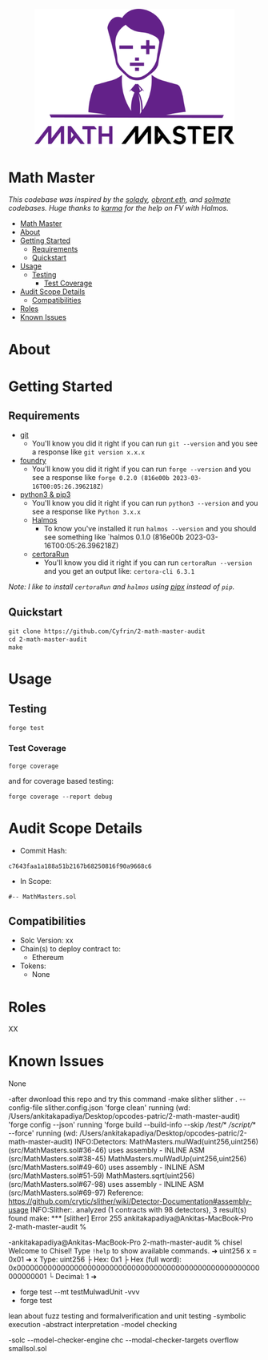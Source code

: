 <p align="center">
<img src="./images/math-master.png" width="400" alt="math-master">
<br/>

# Math Master

*This codebase was inspired by the [solady](https://github.com/Vectorized/solady), [obront.eth](https://twitter.com/zachobront), and [solmate](https://github.com/transmissions11/solmate) codebases. Huge thanks to [karma](https://twitter.com/0xkarmacoma) for the help on FV with Halmos.*

- [Math Master](#math-master)
- [About](#about)
- [Getting Started](#getting-started)
  - [Requirements](#requirements)
  - [Quickstart](#quickstart)
- [Usage](#usage)
  - [Testing](#testing)
    - [Test Coverage](#test-coverage)
- [Audit Scope Details](#audit-scope-details)
  - [Compatibilities](#compatibilities)
- [Roles](#roles)
- [Known Issues](#known-issues)

# About

# Getting Started

## Requirements

- [git](https://git-scm.com/book/en/v2/Getting-Started-Installing-Git)
  - You'll know you did it right if you can run `git --version` and you see a response like `git version x.x.x`
- [foundry](https://getfoundry.sh/)
  - You'll know you did it right if you can run `forge --version` and you see a response like `forge 0.2.0 (816e00b 2023-03-16T00:05:26.396218Z)`
- [python3 & pip3](https://www.python.org/downloads/)
  - You'll know you did it right if you can run `python3 --version` and you see a response like `Python 3.x.x`
  - [Halmos](https://github.com/a16z/halmos)
    - To know you've installed it run `halmos --version` and you should see something like `halmos 0.1.0 (816e00b 2023-03-16T00:05:26.396218Z)
  - [certoraRun](https://docs.certora.com/en/latest/docs/user-guide/getting-started/install.html)
    - You'll know you did it right if you can run `certoraRun --version` and you get an output like: `certora-cli 6.3.1`

*Note: I like to install `certoraRun` and `halmos` using [pipx](https://github.com/pypa/pipx) instead of `pip`.*

## Quickstart

```
git clone https://github.com/Cyfrin/2-math-master-audit
cd 2-math-master-audit
make
```

# Usage

## Testing

```
forge test
```

### Test Coverage

```
forge coverage
```

and for coverage based testing:

```
forge coverage --report debug
```

# Audit Scope Details

- Commit Hash: 
```
c7643faa1a188a51b2167b68250816f90a9668c6
```

- In Scope:
```
#-- MathMasters.sol
```

## Compatibilities

- Solc Version: xx
- Chain(s) to deploy contract to: 
  - Ethereum
- Tokens:
  - None

# Roles

XX

# Known Issues

None



-after dwonload this repo and try this command
-make slither   slither . --config-file slither.config.json 
'forge clean' running (wd: /Users/ankitakapadiya/Desktop/opcodes-patric/2-math-master-audit)
'forge config --json' running
'forge build --build-info --skip */test/** */script/** --force' running (wd: /Users/ankitakapadiya/Desktop/opcodes-patric/2-math-master-audit)
INFO:Detectors:
MathMasters.mulWad(uint256,uint256) (src/MathMasters.sol#36-46) uses assembly
        - INLINE ASM (src/MathMasters.sol#38-45)
MathMasters.mulWadUp(uint256,uint256) (src/MathMasters.sol#49-60) uses assembly
        - INLINE ASM (src/MathMasters.sol#51-59)
MathMasters.sqrt(uint256) (src/MathMasters.sol#67-98) uses assembly
        - INLINE ASM (src/MathMasters.sol#69-97)
Reference: https://github.com/crytic/slither/wiki/Detector-Documentation#assembly-usage
INFO:Slither:. analyzed (1 contracts with 98 detectors), 3 result(s) found
make: *** [slither] Error 255
ankitakapadiya@Ankitas-MacBook-Pro 2-math-master-audit % 

-ankitakapadiya@Ankitas-MacBook-Pro 2-math-master-audit % chisel
Welcome to Chisel! Type `!help` to show available commands.
➜ uint256 x = 0x01
➜ x
Type: uint256
├ Hex: 0x1
├ Hex (full word): 0x0000000000000000000000000000000000000000000000000000000000000001
└ Decimal: 1
➜ 


- forge test --mt testMulwadUnit -vvv   
- forge test

lean about fuzz testing and formalverification and unit testing 
-symbolic execution
-abstract interpretation
-model checking


-solc --model-checker-engine  chc --modal-checker-targets overflow smallsol.sol